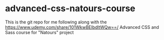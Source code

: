 # advanced-css-natours-course

This is the git repo for me following along with the https://www.udemy.com/share/101WkwBEIbdltWQw==/ Advanced CSS and Sass course for "Natours" project
